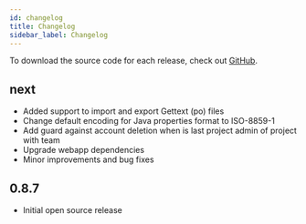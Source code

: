 ```yaml
---
id: changelog
title: Changelog
sidebar_label: Changelog
---
```


To download the source code for each release, check out [GitHub](https://github.com/traduora/traduora/releases).

## next
- Added support to import and export Gettext (po) files
- Change default encoding for Java properties format to ISO-8859-1
- Add guard against account deletion when is last project admin of project with team
- Upgrade webapp dependencies
- Minor improvements and bug fixes

## 0.8.7
- Initial open source release
